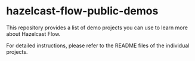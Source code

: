 # hazelcast-flow-public-demos

This repository provides a list of demo projects you can use to learn more about Hazelcast Flow.

For detailed instructions, please refer to the README files of the individual projects.